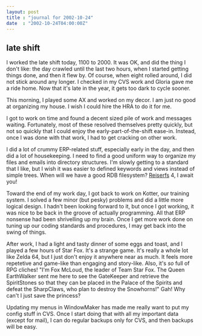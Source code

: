 ```yaml
---
layout: post
title : "journal for 2002-10-24"
date  : "2002-10-24T04:00:00Z"
---
```



## late shift

I worked the late shift today, 1100 to 2000.  It was OK, and did the thing I don't like:  the day crawled until the last two hours, when I started getting things done, and then it flew by.  Of course, when eight rolled around, I did not stick around any longer.  I checked in my CVS work and Gloria gave me a ride home.  Now that it's late in the year, it gets too dark to cycle sooner.

This morning, I played some AX and worked on my decor.  I am just no good at organizing my house.  I wish I could hire the HRA to do it for me.

I got to work on time and found a decent sized pile of work and messages waiting.  Fortunately, most of these resolved themselves pretty quickly, but not so quickly that I could enjoy the early-part-of-the-shift ease-in. Instead, once I was done with that work, I had to get cracking on other work.

I did a lot of crummy ERP-related stuff, especially early in the day, and then did a lot of housekeeping.  I need to find a good uniform way to organize my files and emails into directory structures.  I'm slowly getting to a standard that I like, but I wish it was easier to defined keywords and views instead of simple trees.  When will we have a good RDB filesystem?  <a href='http://www.namesys.com/'>Reiserfs</a> 4, I await you!

Toward the end of my work day, I got back to work on Kotter, our training system.  I solved a few minor (but pesky) problems and did a little more logical design.  I hadn't been looking forward to it, but once I got working, it was nice to be back in the groove of actually programming.  All that ERP nonsense had been shrivelling up my brain.  Once I get more work done on tuning up our coding standards and procedures, I may get back into the swing of things.

After work, I had a light and tasty dinner of some eggs and toast, and I played a few hours of Star Fox.  It's a strange game.  It's really a whole lot like Zelda 64, but I just don't enjoy it anywhere near as much.  It feels more repetetive and game-like than engaging and story-like.  Also, it's <em>so</em> full of RPG cliches!  "I'm Fox McLoud, the leader of Team Star Fox.  The Queen EarthWalker sent me here to see the GateKeeper and retrieve the SpiritStones so that they can be placed in the Palace of the Spirits and defeat the SharpClaws, who plan to destroy the Snowhorns!"  Gah!  Why can't I just save the princess?

Updating my menus in WindowMaker has made me really want to put my config stuff in CVS.  Once I start doing that with all my important data (except for mail), I can do regular backups only for CVS, and then backups will be easy.

